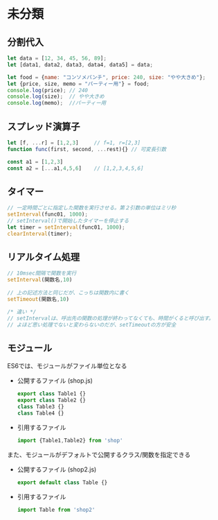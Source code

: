 # 未分類



## 分割代入

```javascript
let data = [12, 34, 45, 56, 89];
let [data1, data2, data3, data4, data5] = data;

let food = {name: "コンソメパンチ", price: 240, size: "やや大きめ"};
let {price, size, memo = "パーティー用"} = food;
console.log(price);	// 240
console.log(size);	// やや大きめ
console.log(memo);	//パーティー用
```



## スプレッド演算子

```javascript
let [f, ...r] = [1,2,3]		// f=1, r=[2,3]
function func(first, second, ...rest){}	// 可変長引数

const a1 = [1,2,3]
const a2 = [...a1,4,5,6]	// [1,2,3,4,5,6]
```



## タイマー

```javascript
// 一定時間ごとに指定した関数を実行させる。第２引数の単位はミリ秒
setInterval(func01, 1000);
// setInterval()で開始したタイマーを停止する
let timer = setInterval(func01, 1000);
clearInterval(timer);
```



## リアルタイム処理

```javascript
// 10msec間隔で関数を実行
setInterval(関数名,10)
   
// 上の記述方法と同じだが、こっちは関数内に書く
setTimeout(関数名,10)

/* 違い */
// setIntervalは、呼出先の関数の処理が終わってなくても、時間がくると呼び出す。
// よほど思い処理でないと変わらないのだが、setTimeoutの方が安全
```



## モジュール

ES6では、モジュールがファイル単位となる

* 公開するファイル (shop.js)

  ```javascript
  export class Table1 {}
  export class Table2 {}
  class Table3 {}
  class Table4 {}
  ```

* 引用するファイル

  ```javascript
  import {Table1,Table2} from 'shop'
  ```

また、モジュールがデフォルトで公開するクラス/関数を指定できる

* 公開するファイル (shop2.js)

  ```javascript
  export default class Table {}
  ```

* 引用するファイル

  ```javascript
  import Table from 'shop2'
  ```

  





































